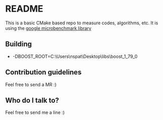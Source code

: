 # README #

This is a basic CMake based repo to measure codes, algorithms, etc.
It is using the [google microbenchmark library](https://github.com/google/benchmark) 

## Building ##
* -DBOOST_ROOT=C:\\Users\\nspat\\Desktop\\libs\\boost_1_79_0

## Contribution guidelines ##
Feel free to send a MR :)

## Who do I talk to? ##
Feel free to send me a line :)
